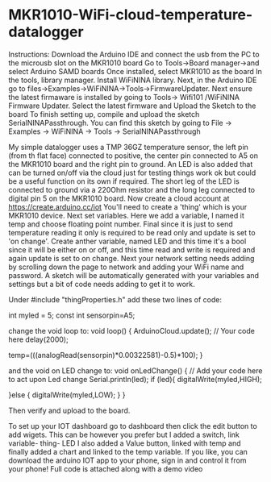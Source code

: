# MKR1010-WiFi-cloud-temperature-datalogger

Instructions:
Download the Arduino IDE and connect the usb from the PC to the microusb slot on the MKR1010 board 
Go to Tools->Board manager->and select Arduino SAMD boards
Once installed, select MKR1010 as the board
In the tools, library manager. Install WiFiNINA library.
Next, in the Arduino IDE go to files->Examples->WiFiNINA->Tools->FirmwareUpdater.
Next ensure the latest firmaware is installed by going to Tools-> Wifi101 /WiFiNINA Firmware Updater. Select the latest firmware and Upload the Sketch to the board
To finish setting up, compile and upload the sketch SerialNINAPassthrough. You can find this sketch by going to File -> Examples -> WiFiNINA -> Tools -> SerialNINAPassthrough 

My simple datalogger uses a TMP 36GZ temperature sensor, the left pin (from th flat face) connected to positive, the center pin connected to A5 on the MKR1010 board and the right pin to ground.
An LED is also added that can be turned on/off via the cloud just for testing things work ok but could be a useful function on its own if required. The short leg of the LED is connected to ground via a 220Ohm resistor and the long leg connected to digital pin 5 on the MKR1010 board. 
Now create a cloud account at https://create.arduino.cc/iot
You'll need to create a 'thing' which is your MKR1010 device.
Next set variables. Here we add a variable, I named it temp and choose floating point number. Final since it is just to send temperature reading it only is required to be read only and update is set to 'on change'.
Create anther variable, named LED and this time it's a bool since it will be either on or off, and this time read and write is required and again update is set to on change.
Next your network setting needs adding by scrolling down the page to network and adding your WiFi name and password.
A sketch will be automatically generated with your variables and settings but a bit of code needs adding to get it to work.

Under #include "thingProperties.h"
add these two lines of code:

int myled = 5;
const int sensorpin=A5;

change the void loop to:
void loop() {
  ArduinoCloud.update();
  // Your code here 
  delay(2000);
  
  temp=(((analogRead(sensorpin)*0.00322581)-0.5)*100);
}

and the void on LED change to:
void onLedChange()  {
  // Add your code here to act upon Led change
  Serial.println(led);
  if (led){
    digitalWrite(myled,HIGH);
    
  }else {
    digitalWrite(myled,LOW);
  }
}

Then verify and upload to the board.

To set up your IOT dashboard go to dashboard then click the edit button to add wigets. This can be however you prefer but I added a switch, link variable- thing- LED
I also added a Value button, linked with temp and finally added a chart and linked to the temp variable.
If you like, you can download the arduino IOT app to your phone, sign in and control it from your phone!
Full code is attached along with a demo video
